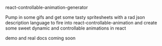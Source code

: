 react-controllable-animation-generator

Pump in some gifs and get some tasty spritesheets with a rad json description language to fire into react-controllable-animation and create some sweet dynamic and controllable animations in react

demo and real docs coming soon